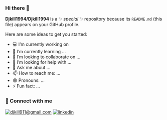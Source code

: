 ### Hi there 👋


**Djkill1994/Djkill1994** is a ✨ _special_ ✨ repository because its `README.md` (this file) appears on your GitHub profile.

Here are some ideas to get you started:

- 💻 I’m currently working on <link >
- 🌱 I’m currently learning ...
- 👯 I’m looking to collaborate on ...
- 🤔 I’m looking for help with ...
- 💬 Ask me about ...
- 📫 How to reach me: ...
- 😄 Pronouns: ...
- ⚡ Fun fact: ...

### 🤝 Connect with me

[![djkill911@gmail.com](https://img.shields.io/badge/nyudenkov@fmajesty.xyz%20-%23E62B1E.svg?&style=for-the-badge&logo=mail.ru&logoColor=white)](mailto:nyudenkov@fmajesty.xyz) [![linkedin](https://img.shields.io/badge/linkedin%20-%230077B5.svg?&style=for-the-badge&logo=linkedin&logoColor=white)](https://www.linkedin.com/in/vlad-bruyok/)
